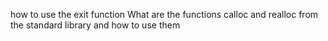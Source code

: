 
how to use the exit function
What are the functions calloc and realloc from the standard library and how to use them
